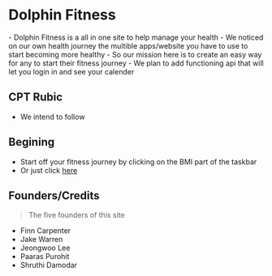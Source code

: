 <h1 id="Title"> Dolphin Fitness </h1>
- Dolphin Fitness is a all in one site to help manage your health
- We noticed on our own health journey the multible apps/website you have to use to start becoming more healthy
- So our mission here is to create an easy way for any to start their fitness journey
- We plan to add functioning api that will let you login in and see your calender

## CPT Rubic
- We intend to follow 

## Begining
- Start off your fitness journey by clicking on the BMI part of the taskbar
- Or just click [here](https://jakewarren2414.github.io/dolphins2/bmi)

## Founders/Credits
> The five founders of this site
- Finn Carpenter
- Jake Warren
- Jeongwoo Lee
- Paaras Purohit
- Shruthi Damodar